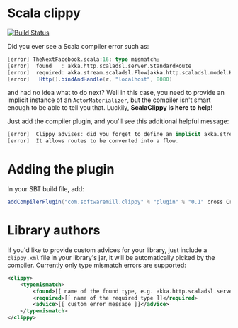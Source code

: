 # Scala clippy

[![Build Status](https://travis-ci.org/softwaremill/scala-clippy.svg?branch=master)](https://travis-ci.org/softwaremill/scala-clippy)

Did you ever see a Scala compiler error such as:

````scala
[error] TheNextFacebook.scala:16: type mismatch;
[error]  found   : akka.http.scaladsl.server.StandardRoute
[error]  required: akka.stream.scaladsl.Flow[akka.http.scaladsl.model.HttpRequest,akka.http.scaladsl.model.HttpResponse,Any]
[error]   Http().bindAndHandle(r, "localhost", 8080)
`````

and had no idea what to do next? Well in this case, you need to provide an implicit instance of an `ActorMaterializer`,
but the compiler isn't smart enough to be able to tell you that. Luckily, **ScalaClippy is here to help**!

Just add the compiler plugin, and you'll see this additional helpful message:

````scala
[error]  Clippy advises: did you forget to define an implicit akka.stream.ActorMaterializer?
[error]  It allows routes to be converted into a flow.
````

# Adding the plugin

In your SBT build file, add:

````scala
addCompilerPlugin("com.softwaremill.clippy" % "plugin" % "0.1" cross CrossVersion.full)
````

# Library authors

If you'd like to provide custom advices for your library, just include a `clippy.xml` file in your library's jar,
it will be automatically picked by the compiler. Currently only type mismatch errors are supported:

````xml
<clippy>
    <typemismatch>
        <found>[[ name of the found type, e.g. akka.http.scaladsl.server.StandardRoute ]]</found>
        <required>[[ name of the required type ]]</required>
        <advice>[[ custom error message ]]</advice>
    </typemismatch>
</clippy>
````
